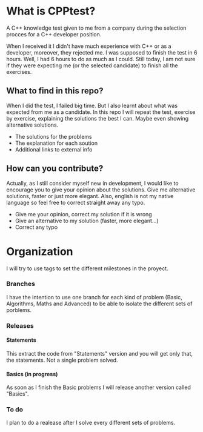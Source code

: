 # What is CPPtest?
A C++ knowledge test given to me from a company during the selection procces for a C++ developer position.

When I received it I didn't have much experience with C++ or as a developer, moreover, they rejected me. I was supposed to finish the test in 6 hours. Well, I had 6 hours to do as much as I could. Still today, I am not sure if they were expecting me (or the selected candidate) to finish all the exercises.

## What to find in this repo?
When I did the test, I failed big time. But I also learnt about what was expected from me as a candidate. In this repo I will repeat the test, exercise by exercise, explaining the solutions the best I can. Maybe even showing alternative solutions.
- The solutions for the problems
- The explanation for each soution
- Additional links to external info

## How can you contribute?
Actually, as I still consider myself new in development, I would like to encourage you to give your opinion about the solutions. Give me alternative solutions, faster or just more elegant. Also, english is not my native language so feel free to correct straight away any typo.
- Give me your opinion, correct my solution if it is wrong
- Give an alternative to my solution (faster, more elegant...)
- Correct any typo 

# Organization
I will try to use tags to set the different milestones in the proyect.

### Branches
I have the intention to use one branch for each kind of problem (Basic, Algorithms, Maths and Advanced) to be able to isolate the different sets of porblems.

### Releases
#### Statements
This extract the code from "Statements" version and you will get only that, the statements. Not a single problem solved.

#### Basics (in progress)
As soon as I finish the Basic problems I will release another version called "Basics".

### To do
I plan to do a realease after I solve every different sets of problems.
